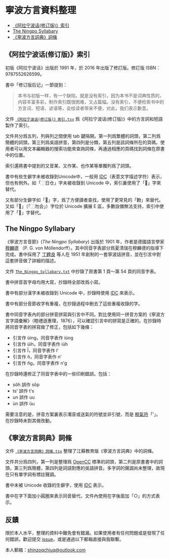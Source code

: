# 寧波方言資料整理

- [《阿拉宁波话(修订版)》索引](https://github.com/ionkaon/data#阿拉宁波话修订版索引)
- [The Ningpo Syllabary](https://github.com/ionkaon/data#The-Ningpo-Syllabary)
- [《寧波方言詞典》詞條](https://github.com/ionkaon/data#寧波方言詞典詞條)

## 《阿拉宁波话(修订版)》索引

初版《阿拉宁波话》出版於 1991 年，於 2016 年出版了修訂版。修訂版 ISBN：9787552626599。

書中「修订版后记」一節提到：

> 本书与初版一样，有一个缺陷，就是没有索引，因为本书不是词典性质的，内容丰富多彩，制作索引既很困难，又占篇幅。没有索引，不便检索书中的方言词、短语、谚语等，会给读者带来不便，对此，我们表示歉意。

文件 [`《阿拉宁波话(修订版)》索引.tsv`](《阿拉宁波话(修订版)》索引.tsv) 爲《阿拉宁波话(修订版)》中的方言詞和短語製作了索引。

文件共分爲五列，列與列之間使用 tab 鍵隔開。第一列爲繁體的詞頭，第二列爲簡體的詞頭，第三列爲吳語拼音，第四列是分類，第五列是該詞條所在的頁碼。使用者可以用文本編輯器的搜索功能來查詢詞條，再通過相應的頁碼找到詞條在原書中的位置。

索引還將書中提到的又音某、又作某、也作某等單獨列爲了詞頭。

書中有些生僻字未被收錄到Unicode中，一般用 [IDC](https://en.wikipedia.org/wiki/Ideographic_Description_Characters_(Unicode_block))（表意文字描述字符）表示，但也有例外。如「⿰日仓」字未被收錄到 Unicode 中，索引裏使用了「𪰻」字來替代。

又有部分生僻字如「𧟰」字，爲了方便讀者查找，使用了更常見的「覅」來替代。又如「𫧃」（「⿰勿会」）字位於 Unicode 擴展 E 區，多數設備無法支持，索引中使用了「𠊉」字替代。

## The Ningpo Syllabary

《寧波方言音節》(*The Ningpo Syllabary*) 出版於 1901 年，作者是德國語言學家 [穆麟德](https://en.wikipedia.org/wiki/Paul_Georg_von_Möllendorff) （P. G. von Möllendorff）。其中同音字表部分爲夏清瑞在穆麟德的指導下完成。書中採用了 [丁韙良](https://en.wikipedia.org/wiki/William_Alexander_Parsons_Martin) 等人在 1951 年創制的一套寧波話拼音，並在引言中對這套拼音做了詳細的描述。

文件 [`The_Ningpo_Syllabary.txt`](The_Ningpo_Syllabary.txt) 中抄錄了原書第 1 頁～第 54 頁的同音字表。

書中拼音首字母均用大寫，抄錄時全部改爲小寫。

書中有部分漢字未被收錄到 Unicode 中，抄錄時使用 [IDC](https://en.wikipedia.org/wiki/Ideographic_Description_Characters_(Unicode_block)) 來表示。

書中有部分音節收字有重複，在抄錄過程中刪去了這些重複收錄的字。

書中同音字表內的部分拼音拼寫與引言中不同。對比使用同一拼音方案的《寧波方言字語彙解》（睦禮遜惠理，1876），可以確認引言中的拼寫是正確的。在抄錄時將同音字表的拼寫做了修正，包括如下幾條：

- 引言作 üing，同音字表作 iüng
- 引言作 üih，同音字表作 iüh
- 引言作 l̆，同音字表作 lʽ
- 引言作 n̆，同音字表作 nʽ
- 引言作 n̆g，同音字表作 nʽg

在抄錄時還修正了同音字表中的一些印刷錯誤。包括：

- sôh 誤作 sôp
- tsʽ 誤作 tʽs
- un 誤作 uu
- ün 誤作 üu

需要注意的是，拼音方案裏表示濁音或送氣的符號並非引號，而是 [粗氣符](https://en.wikipedia.org/wiki/Rough_breathing)「ʽ」。在抄錄時未對其做改動。

## 《寧波方言詞典》詞條

文件 [`《寧波方言詞典》詞條.tsv`](《寧波方言詞典》詞條.tsv) 整理了江蘇教育版《寧波方言詞典》中的詞條。

文件共分爲四列，第一列是整理爲 [OpenCC](https://opencc.byvoid.com/) 標準的詞頭，第二列是原書書中的詞頭，第三列爲簡體，第四列是詞語對應的吳語拼音。多字詞的聲調尚未整理，故現在只有單字詞有標註聲調。

書中未被 Unicode 收錄的生僻字，使用 [IDC](https://en.wikipedia.org/wiki/Ideographic_Description_Characters_(Unicode_block)) 表示。

書中在字下面加小圓圈來表示同音替代，文件內使用在字後面加「○」的方式表示。

## 反饋

限於本人水平，整理的資料中難免會有錯漏。如果使用者有任何問題或是發現了任何錯誤，歡迎提交 [issue](https://github.com/ionkaon/data/issues)，或是通過以下郵箱直接與我聯繫。

本人郵箱：shinzoqchiuq@outlook.com

